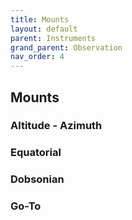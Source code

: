 ```yaml
---
title: Mounts
layout: default
parent: Instruments
grand_parent: Observation
nav_order: 4
---
```


## Mounts

### Altitude - Azimuth

### Equatorial

### Dobsonian

### Go-To
